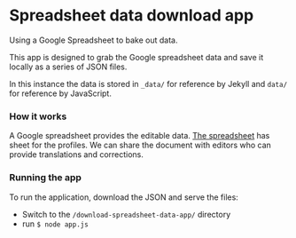 # Spreadsheet data download app #

Using a Google Spreadsheet to bake out data. 

This app is designed to grab the Google spreadsheet data and save it locally as a series of JSON files.

In this instance the data is stored in `_data/` for reference by Jekyll and `data/` for reference by JavaScript.



### How it works ###
A Google spreadsheet provides the editable data. [The spreadsheet](https://docs.google.com/spreadsheets/d/123DWrahipU6XOVjnVdTd0kdOBFBlzXuxButFymJ-OmA/pubhtml) has sheet for the profiles. We can share the document with editors who can provide translations and corrections. 


### Running the app ###

To run the application, download the JSON and serve the files:

* Switch to the `/download-spreadsheet-data-app/` directory
* run `$ node app.js`
